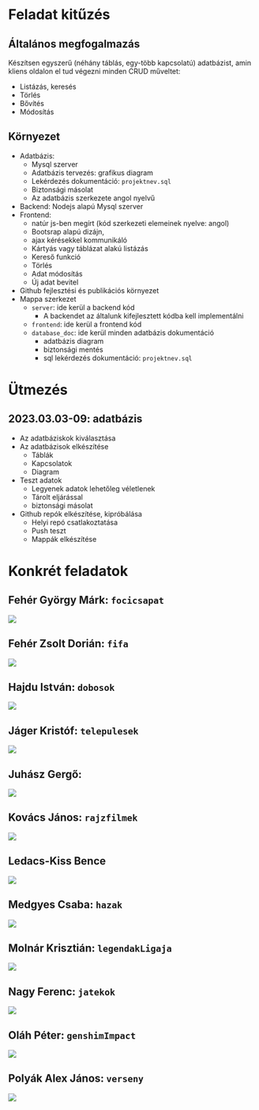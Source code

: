 # Feladat kitűzés

## Általános megfogalmazás
Készítsen egyszerű (néhány táblás, egy-több kapcsolatú) adatbázist, amin kliens oldalon el tud végezni minden CRUD műveltet:
- Listázás, keresés
- Törlés
- Bővítés
- Módosítás

## Környezet
- Adatbázis: 
    - Mysql szerver
    - Adatbázis tervezés: grafikus diagram
    - Lekérdezés dokumentáció: `projektnev.sql`
    - Biztonsági másolat
    - Az adatbázis szerkezete angol nyelvű
- Backend: Nodejs alapú Mysql szerver
- Frontend: 
    - natúr js-ben megírt (kód szerkezeti elemeinek nyelve: angol)
    - Bootsrap alapú dizájn, 
    - ajax kérésekkel kommunikáló
    - Kártyás vagy táblázat alakú listázás
    - Kereső funkció
    - Törlés
    - Adat módosítás
    - Új adat bevitel
- Github fejlesztési és publikációs környezet
- Mappa szerkezet
    - `server`: ide kerül a backend kód
        - A backendet az általunk kifejlesztett kódba kell implementálni
    - `frontend`: ide kerül a frontend kód
    - `database_doc`: ide kerül minden adatbázis dokumentáció
        - adatbázis diagram
        - biztonsági mentés
        - sql lekérdezés dokumentáció: `projektnev.sql`

# Ütmezés
## 2023.03.03-09: adatbázis
- Az adatbáziskok kiválasztása
- Az adatbázisok elkészítése
    - Táblák
    - Kapcsolatok
    - Diagram
- Teszt adatok
    - Legyenek adatok lehetőleg véletlenek
    - Tárolt eljárással
    - biztonsági másolat
- Github repók elkészítése, kipróbálása
    - Helyi repó csatlakoztatása
    - Push teszt
    - Mappák elkészítése    

# Konkrét feladatok
## Fehér György Márk: `focicsapat`
![](./_feladatok/focicsapat/focicsapat.jpg)

## Fehér Zsolt Dorián: `fifa`
![](./_feladatok/fifa/fifa.jpg)

## Hajdu István: `dobosok`
![](./_feladatok/dobosok/dobosok.jpg)

## Jáger Kristóf: `telepulesek`
![](./_feladatok/telepulesek/telepulesek.jpg)

## Juhász Gergő: 
![](./_feladatok/)

## Kovács János: `rajzfilmek`
![](./_feladatok/rajzfilmek/rajzfilmek.jpg)

## Ledacs-Kiss Bence
![](./_feladatok/)

## Medgyes Csaba: `hazak`
![](./_feladatok/)

## Molnár Krisztián: `legendakLigaja`
![](./_feladatok/legendakLigaja/legendakLigaja.jpg)

## Nagy Ferenc: `jatekok`
![](./_feladatok/jatekok/jatekok.jpg)

## Oláh Péter: `genshimImpact`
![](./_feladatok/)

## Polyák Alex János: `verseny`
![](./_feladatok/)

